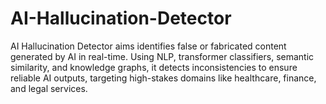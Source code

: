 # AI-Hallucination-Detector
AI Hallucination Detector aims  identifies false or fabricated content generated by AI in real-time. Using NLP, transformer classifiers, semantic similarity, and knowledge graphs, it detects inconsistencies to ensure reliable AI outputs, targeting high-stakes domains like healthcare, finance, and legal services.
